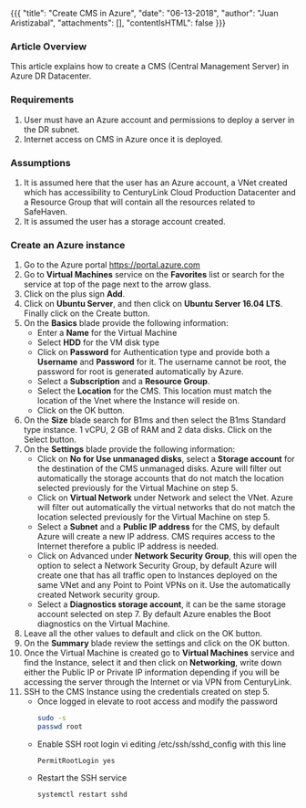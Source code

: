 {{{
  "title": "Create CMS in Azure",
  "date": "06-13-2018",
  "author": "Juan Aristizabal",
  "attachments": [],
  "contentIsHTML": false
}}}

### Article Overview
This article explains how to create a CMS (Central Management Server) in Azure DR Datacenter.

### Requirements
1. User must have an Azure account and permissions to deploy a server in the DR subnet.
2. Internet access on CMS in Azure once it is deployed.

### Assumptions
1. It is assumed here that the user has an Azure account, a VNet created which has accessibility to CenturyLink Cloud Production Datacenter and a Resource Group that will contain all the resources related to SafeHaven.
2. It is assumed the user has a storage account created.

### Create an Azure instance
1. Go to the Azure portal https://portal.azure.com 
2. Go to **Virtual Machines** service on the **Favorites** list or search for the service at top of the page next to the arrow glass.
3. Click on  the plus sign **Add**.
4. Click on **Ubuntu Server**, and then click on **Ubuntu Server 16.04 LTS**. Finally click on the Create button.
5. On the **Basics** blade provide the following information: 
    * Enter a  **Name** for the Virtual Machine 
    * Select **HDD** for the VM disk type 
    * Click on **Password** for Authentication type and provide both a **Username** and **Password** for it.  The username cannot be root, the password for root is generated automatically by Azure.
    * Select a **Subscription** and a **Resource Group**. 
    * Select the **Location** for the CMS. This location must match the location of the Vnet where the Instance will reside on.  
    * Click on the OK button.
6. On the **Size** blade search for B1ms and then select the B1ms Standard type instance. 1 vCPU, 2 GB of RAM and 2 data disks. Click on the Select button.
7. On the **Settings** blade provide the following information:
   * Click on **No for Use unmanaged disks**, select a **Storage account** for the destination of the CMS unmanaged disks. Azure will filter out automatically the storage accounts that do not match the location selected previously for the Virtual Machine on step 5.
   * Click on **Virtual Network** under Network and select the VNet. Azure will filter out automatically the virtual networks that do not match the location selected previously for the Virtual Machine on step 5.
   * Select a **Subnet** and a **Public IP address** for the CMS, by default Azure will create a new IP address. CMS requires access to the Internet therefore a public IP address is needed.
   * Click on Advanced under **Network Security Group**, this will open the option to select a Network Security Group, by default Azure will create one that has all traffic open to Instances deployed on the same VNet and any Point to Point VPNs on it. Use the automatically created Network security group.
   * Select a **Diagnostics storage account**, it can be the same storage account selected on step 7. By default Azure enables the Boot diagnostics on the Virtual Machine.
8. Leave all the other values to default and click on the OK button.
9. On the **Summary** blade review the settings and click on the OK button.
10. Once the Virtual Machine is created go to **Virtual Machines** service and find the Instance, select it and then click on **Networking**, write down either the Public IP or Private IP information depending if you will be accessing the server through the Internet or via VPN from CenturyLink.
11. SSH to the CMS Instance using the credentials created on step 5.
    * Once logged in elevate to root access and modify the password
        ```bash
        sudo -s
        passwd root
        ```
    * Enable SSH root login vi editing /etc/ssh/sshd_config with this line
        ```
        PermitRootLogin yes
        ```
    * Restart the SSH service
        ```
        systemctl restart sshd
        ```

